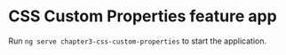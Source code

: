 # CSS Custom Properties feature app

Run `ng serve chapter3-css-custom-properties` to start the application.
